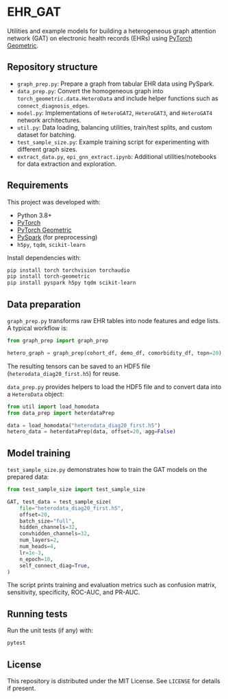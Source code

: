 # EHR_GAT

Utilities and example models for building a heterogeneous graph attention network (GAT) on electronic health records (EHRs) using [PyTorch Geometric](https://pytorch-geometric.readthedocs.io/).

## Repository structure
- `graph_prep.py`: Prepare a graph from tabular EHR data using PySpark.
- `data_prep.py`: Convert the homogeneous graph into `torch_geometric.data.HeteroData` and include helper functions such as `connect_diagnosis_edges`.
- `model.py`: Implementations of `HeteroGAT2`, `HeteroGAT3`, and `HeteroGAT4` network architectures.
- `util.py`: Data loading, balancing utilities, train/test splits, and custom dataset for batching.
- `test_sample_size.py`: Example training script for experimenting with different graph sizes.
- `extract_data.py`, `epi_gnn_extract.ipynb`: Additional utilities/notebooks for data extraction and exploration.

## Requirements

This project was developed with:

- Python 3.8+
- [PyTorch](https://pytorch.org/)
- [PyTorch Geometric](https://pytorch-geometric.readthedocs.io/)
- [PySpark](https://spark.apache.org/docs/latest/api/python/) (for preprocessing)
- `h5py`, `tqdm`, `scikit-learn`

Install dependencies with:

```bash
pip install torch torchvision torchaudio
pip install torch-geometric
pip install pyspark h5py tqdm scikit-learn
```

## Data preparation

`graph_prep.py` transforms raw EHR tables into node features and edge lists. A typical workflow is:

```python
from graph_prep import graph_prep

hetero_graph = graph_prep(cohort_df, demo_df, comorbidity_df, topn=20)
```

The resulting tensors can be saved to an HDF5 file (`heterodata_diag20_first.h5`) for reuse.

`data_prep.py` provides helpers to load the HDF5 file and to convert data into a `HeteroData` object:

```python
from util import load_homodata
from data_prep import heterdataPrep

data = load_homodata("heterodata_diag20_first.h5")
hetero_data = heterdataPrep(data, offset=20, agg=False)
```

## Model training

`test_sample_size.py` demonstrates how to train the GAT models on the prepared data:

```python
from test_sample_size import test_sample_size

GAT, test_data = test_sample_size(
    file="heterodata_diag20_first.h5",
    offset=20,
    batch_size="full",
    hidden_channels=32,
    convhidden_channels=32,
    num_layers=2,
    num_heads=4,
    lr=1e-3,
    n_epoch=10,
    self_connect_diag=True,
)
```

The script prints training and evaluation metrics such as confusion matrix, sensitivity, specificity, ROC-AUC, and PR-AUC.

## Running tests

Run the unit tests (if any) with:

```bash
pytest
```

## License

This repository is distributed under the MIT License. See `LICENSE` for details if present.


